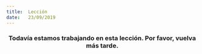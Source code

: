 ```yaml
---
title:  Lección
date:   23/09/2019
---
```


### <center>Todavía estamos trabajando en esta lección. Por favor, vuelva más tarde.</center>